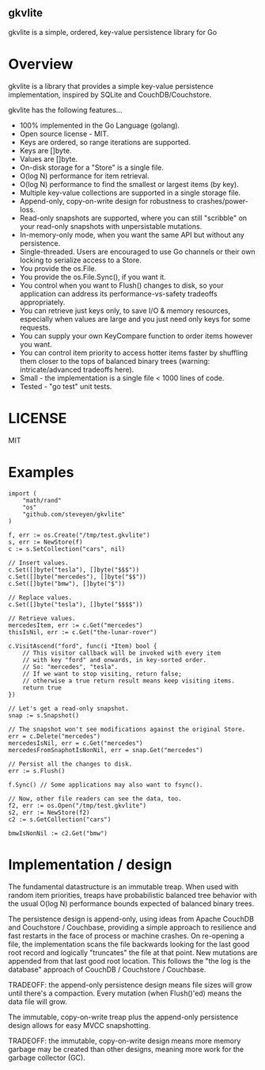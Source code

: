 gkvlite
-------

gkvlite is a simple, ordered, key-value persistence library for Go

Overview
========

gkvlite is a library that provides a simple key-value persistence
implementation, inspired by SQLite and CouchDB/Couchstore.

gkvlite has the following features...

* 100% implemented in the Go Language (golang).
* Open source license - MIT.
* Keys are ordered, so range iterations are supported.
* Keys are []byte.
* Values are []byte.
* On-disk storage for a "Store" is a single file.
* O(log N) performance for item retrieval.
* O(log N) performance to find the smallest or largest items (by key).
* Multiple key-value collections are supported in a single storage file.
* Append-only, copy-on-write design for robustness to crashes/power-loss.
* Read-only snapshots are supported, where you can still "scribble" on
  your read-only snapshots with unpersistable mutations.
* In-memory-only mode, when you want the same API but without any persistence.
* Single-threaded.  Users are encouraged to use Go channels or their own
  locking to serialize access to a Store.
* You provide the os.File.
* You provide the os.File.Sync(), if you want it.
* You control when you want to Flush() changes to disk, so your application
  can address its performance-vs-safety tradeoffs appropriately.
* You can retrieve just keys only, to save I/O & memory resources,
  especially when values are large and you just need only keys for some requests.
* You can supply your own KeyCompare function to order items however you want.
* You can control item priority to access hotter items faster
  by shuffling them closer to the tops of balanced binary
  trees (warning: intricate/advanced tradeoffs here).
* Small - the implementation is a single file < 1000 lines of code.
* Tested - "go test" unit tests.

LICENSE
=======

MIT

Examples
========

    import (
        "math/rand"
        "os"
        "github.com/steveyen/gkvlite"
    )
    
	f, err := os.Create("/tmp/test.gkvlite")
	s, err := NewStore(f)
	c := s.SetCollection("cars", nil)
    
    // Insert values.
    c.Set([]byte("tesla"), []byte("$$$"))
    c.Set([]byte("mercedes"), []byte("$$"))
    c.Set([]byte("bmw"), []byte("$"))
    
    // Replace values.
    c.Set([]byte("tesla"), []byte("$$$$"))
    
    // Retrieve values.
    mercedesItem, err := c.Get("mercedes")
    thisIsNil, err := c.Get("the-lunar-rover")
    
    c.VisitAscend("ford", func(i *Item) bool {
        // This visitor callback will be invoked with every item
        // with key "ford" and onwards, in key-sorted order.
        // So: "mercedes", "tesla".
        // If we want to stop visiting, return false;
        // otherwise a true return result means keep visiting items.
        return true
    })
    
    // Let's get a read-only snapshot.
    snap := s.Snapshot()
    
    // The snapshot won't see modifications against the original Store.
    err = c.Delete("mercedes")
    mercedesIsNil, err = c.Get("mercedes")
    mercedesFromSnaphotIsNonNil, err = snap.Get("mercedes")
    
    // Persist all the changes to disk.
    err := s.Flush()
    
    f.Sync() // Some applications may also want to fsync().
    
    // Now, other file readers can see the data, too.
    f2, err := os.Open("/tmp/test.gkvlite")
    s2, err := NewStore(f2)
    c2 := s.GetCollection("cars")
    
    bmwIsNonNil := c2.Get("bmw")

Implementation / design
=======================

The fundamental datastructure is an immutable treap.  When used with
random item priorities, treaps have probabilistic balanced tree
behavior with the usual O(log N) performance bounds expected of
balanced binary trees.

The persistence design is append-only, using ideas from Apache CouchDB
and Couchstore / Couchbase, providing a simple approach to resilience
and fast restarts in the face of process or machine crashes.  On
re-opening a file, the implementation scans the file backwards looking
for the last good root record and logically "truncates" the file at
that point.  New mutations are appended from that last good root
location.  This follows the "the log is the database" approach of
CouchDB / Couchstore / Couchbase.

TRADEOFF: the append-only persistence design means file sizes will
grow until there's a compaction.  Every mutation (when Flush()'ed)
means the data file will grow.

The immutable, copy-on-write treap plus the append-only persistence
design allows for easy MVCC snapshotting.

TRADEOFF: the immutable, copy-on-write design means more memory
garbage may be created than other designs, meaning more work for the
garbage collector (GC).

